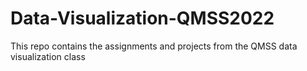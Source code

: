 # Data-Visualization-QMSS2022
This repo contains the assignments and projects from the QMSS data visualization class 
